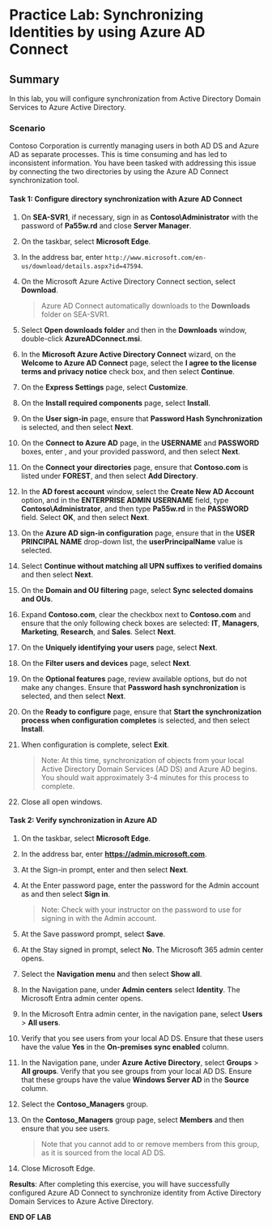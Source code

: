 # Practice Lab: Synchronizing Identities by using Azure AD Connect 

## Summary

In this lab, you will configure synchronization from Active Directory Domain Services to Azure Active Directory.

### Scenario

Contoso Corporation is currently managing users in both AD DS and Azure AD as separate processes. This is time consuming and has led to inconsistent information. You have been tasked with addressing this issue by connecting the two directories by using the Azure AD Connect synchronization tool.

#### Task 1: Configure directory synchronization with Azure AD Connect

1. On **SEA-SVR1**, if necessary, sign in as **Contoso\\Administrator** with the password of **Pa55w.rd** and close **Server Manager**.

2. On the taskbar, select **Microsoft Edge**.

3. In the address bar, enter `http://www.microsoft.com/en-us/download/details.aspx?id=47594`.

4. On the Microsoft Azure Active Directory Connect section, select **Download**. 

    > Azure AD Connect automatically downloads to the **Downloads** folder on SEA-SVR1.

5. Select **Open downloads folder** and then in the **Downloads** window, double-click **AzureADConnect.msi**.

6. In the **Microsoft Azure Active Directory Connect** wizard, on the **Welcome to Azure AD Connect** page, select the **I agree to the license terms and privacy notice** check box, and then select **Continue**.

7. On the **Express Settings** page, select **Customize**.

8. On the **Install required components** page, select **Install**.

9. On the **User sign-in** page, ensure that **Password Hash Synchronization** is selected, and then select **Next**.

10. On the **Connect to Azure AD** page, in the **USERNAME** and **PASSWORD** boxes, enter **<inject key="AzureAdUserEmail"></inject>**, and your provided password, and then select **Next**.

11. On the **Connect your directories** page, ensure that **Contoso.com** is listed under **FOREST**, and then select **Add Directory**.

12. In the **AD forest account** window, select the **Create New AD Account** option, and in the **ENTERPRISE ADMIN USERNAME** field, type **Contoso\\Administrator**, and then type **Pa55w.rd** in the **PASSWORD** field. Select **OK**, and then select **Next**.

13. On the **Azure AD sign-in configuration** page, ensure that in the **USER PRINCIPAL NAME** drop-down list, the **userPrincipalName** value is selected. 

14. Select **Continue without matching all UPN suffixes to verified domains** and then select **Next**.

15. On the **Domain and OU filtering** page, select **Sync selected domains and OUs**.

16. Expand **Contoso.com**, clear the checkbox next to **Contoso.com** and ensure that the only following check boxes are selected: **IT**, **Managers**, **Marketing**, **Research**, and **Sales**. Select **Next**.

17. On the **Uniquely identifying your users** page, select **Next**.

18. On the **Filter users and devices** page, select **Next**.

19. On the **Optional features** page, review available options, but do not make any changes. Ensure that **Password hash synchronization** is selected, and then select **Next**.

20. On the **Ready to configure** page, ensure that **Start the synchronization process when configuration completes** is selected, and then select **Install**.

21. When configuration is complete, select **Exit**.  

      > Note: At this time, synchronization of objects from your local Active Directory Domain Services (AD DS) and Azure AD begins. You should wait approximately 3-4 minutes for this process to complete.

22. Close all open windows.

#### Task 2: Verify synchronization in Azure AD

1. On the taskbar, select **Microsoft Edge**.

2. In the address bar, enter **https://admin.microsoft.com**.

3. At the Sign-in prompt, enter **<inject key="AzureAdUserEmail"></inject>** and then select **Next**.

4. At the Enter password page, enter the password for the Admin account as **<inject key="AzureAdUserPassword"></inject>** and then select **Sign in**. 

   > Note: Check with your instructor on the password to use for signing in with the Admin account.

5. At the Save password prompt, select **Save**.

6. At the Stay signed in prompt, select **No**. The Microsoft 365 admin center opens.

7. Select the **Navigation menu** and then select **Show all**.

8. In the Navigation pane, under **Admin centers** select **Identity**. The Microsoft Entra admin center opens.

9. In the Microsoft Entra admin center, in the navigation pane, select **Users** > **All users**.

10. Verify that you see users from your local AD DS. Ensure that these users have the value **Yes** in the **On-premises sync enabled** column. 

11. In the Navigation pane, under **Azure Active Directory**, select **Groups** > **All groups**. Verify that you see groups from your local AD DS. Ensure that these groups have the value **Windows Server AD** in the **Source** column.

12. Select the **Contoso_Managers** group.

13. On the **Contoso_Managers** group page, select **Members** and then ensure that you see users. 

    > Note that you cannot add to or remove members from this group, as it is sourced from the local AD DS. 

14. Close Microsoft Edge.

**Results**: After completing this exercise, you will have successfully configured Azure AD Connect to synchronize identity from Active Directory Domain Services to Azure Active Directory.

**END OF LAB**
